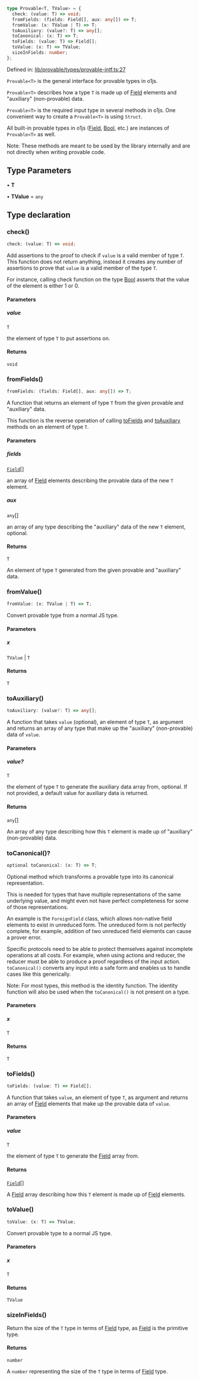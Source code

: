 ```ts
type Provable<T, TValue> = {
  check: (value: T) => void;
  fromFields: (fields: Field[], aux: any[]) => T;
  fromValue: (x: TValue | T) => T;
  toAuxiliary: (value?: T) => any[];
  toCanonical: (x: T) => T;
  toFields: (value: T) => Field[];
  toValue: (x: T) => TValue;
  sizeInFields: number;
};
```

Defined in: [lib/provable/types/provable-intf.ts:27](https://github.com/o1-labs/o1js/blob/89b7d1522af805d6d4c45a96d7a9cbc29a457aec/src/lib/provable/types/provable-intf.ts#L27)

`Provable<T>` is the general interface for provable types in o1js.

`Provable<T>` describes how a type `T` is made up of [Field](../classes/Field.md) elements and "auxiliary" (non-provable) data.

`Provable<T>` is the required input type in several methods in o1js.
One convenient way to create a `Provable<T>` is using `Struct`.

All built-in provable types in o1js ([Field](../classes/Field.md), [Bool](../classes/Bool.md), etc.) are instances of `Provable<T>` as well.

Note: These methods are meant to be used by the library internally and are not directly when writing provable code.

## Type Parameters

• **T**

• **TValue** = `any`

## Type declaration

### check()

```ts
check: (value: T) => void;
```

Add assertions to the proof to check if `value` is a valid member of type `T`.
This function does not return anything, instead it creates any number of assertions to prove that `value` is a valid member of the type `T`.

For instance, calling check function on the type [Bool](../classes/Bool.md) asserts that the value of the element is either 1 or 0.

#### Parameters

##### value

`T`

the element of type `T` to put assertions on.

#### Returns

`void`

### fromFields()

```ts
fromFields: (fields: Field[], aux: any[]) => T;
```

A function that returns an element of type `T` from the given provable and "auxiliary" data.

This function is the reverse operation of calling [toFields](Provable.md#tofields) and [toAuxiliary](Provable.md#toauxiliary) methods on an element of type `T`.

#### Parameters

##### fields

[`Field`](../classes/Field.md)[]

an array of [Field](../classes/Field.md) elements describing the provable data of the new `T` element.

##### aux

`any`[]

an array of any type describing the "auxiliary" data of the new `T` element, optional.

#### Returns

`T`

An element of type `T` generated from the given provable and "auxiliary" data.

### fromValue()

```ts
fromValue: (x: TValue | T) => T;
```

Convert provable type from a normal JS type.

#### Parameters

##### x

`TValue` | `T`

#### Returns

`T`

### toAuxiliary()

```ts
toAuxiliary: (value?: T) => any[];
```

A function that takes `value` (optional), an element of type `T`, as argument and
returns an array of any type that make up the "auxiliary" (non-provable) data of `value`.

#### Parameters

##### value?

`T`

the element of type `T` to generate the auxiliary data array from, optional.
If not provided, a default value for auxiliary data is returned.

#### Returns

`any`[]

An array of any type describing how this `T` element is made up of "auxiliary" (non-provable) data.

### toCanonical()?

```ts
optional toCanonical: (x: T) => T;
```

Optional method which transforms a provable type into its canonical representation.

This is needed for types that have multiple representations of the same underlying value,
and might even not have perfect completeness for some of those representations.

An example is the `ForeignField` class, which allows non-native field elements to exist in unreduced form.
The unreduced form is not perfectly complete, for example, addition of two unreduced field elements can cause a prover error.

Specific protocols need to be able to protect themselves against incomplete operations at all costs.
For example, when using actions and reducer, the reducer must be able to produce a proof regardless of the input action.
`toCanonical()` converts any input into a safe form and enables us to handle cases like this generically.

Note: For most types, this method is the identity function.
The identity function will also be used when the `toCanonical()` is not present on a type.

#### Parameters

##### x

`T`

#### Returns

`T`

### toFields()

```ts
toFields: (value: T) => Field[];
```

A function that takes `value`, an element of type `T`, as argument and returns
an array of [Field](../classes/Field.md) elements that make up the provable data of `value`.

#### Parameters

##### value

`T`

the element of type `T` to generate the [Field](../classes/Field.md) array from.

#### Returns

[`Field`](../classes/Field.md)[]

A [Field](../classes/Field.md) array describing how this `T` element is made up of [Field](../classes/Field.md) elements.

### toValue()

```ts
toValue: (x: T) => TValue;
```

Convert provable type to a normal JS type.

#### Parameters

##### x

`T`

#### Returns

`TValue`

### sizeInFields()

Return the size of the `T` type in terms of [Field](../classes/Field.md) type, as [Field](../classes/Field.md) is the primitive type.

#### Returns

`number`

A `number` representing the size of the `T` type in terms of [Field](../classes/Field.md) type.
